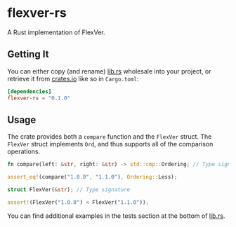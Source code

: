 # flexver-rs

A Rust implementation of FlexVer.

## Getting It

You can either copy (and rename) [lib.rs](src/lib.rs) wholesale into your project, or retrieve it from [crates.io](https://crates.io/crates/flexver-rs) like so in `Cargo.toml`:

```toml
[dependencies]
flexver-rs = "0.1.0"
```

## Usage

The crate provides both a `compare` function and the `FlexVer` struct. The `FlexVer` struct implements `Ord`, and thus supports all of the comparison operations.

```rust
fn compare(left: &str, right: &str) -> std::cmp::Ordering; // Type signature

assert_eq!(compare("1.0.0", "1.1.0"), Ordering::Less);

```

```rust
struct FlexVer(&str); // Type signature

assert!(FlexVer("1.0.0") < FlexVer("1.1.0"));
```

You can find additional examples in the tests section at the bottom of [lib.rs](src/lib.rs).
